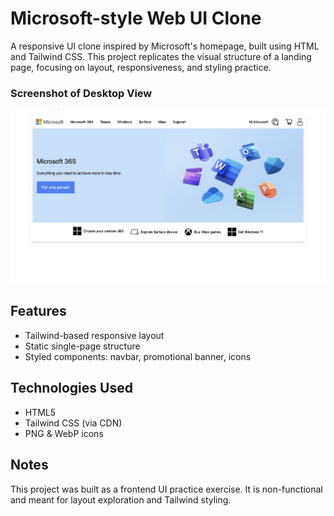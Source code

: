 # Microsoft-style Web UI Clone

A responsive UI clone inspired by Microsoft's homepage, built using HTML and Tailwind CSS. This project replicates the visual structure of a landing page, focusing on layout, responsiveness, and styling practice.

### Screenshot of Desktop View

![Desktop Screenshot](https://github.com/tenzin-sherab-h/front_page_UI_microsoft/blob/main/screenshot-homepage.png?raw=true)

## Features

- Tailwind-based responsive layout
- Static single-page structure
- Styled components: navbar, promotional banner, icons

## Technologies Used

- HTML5
- Tailwind CSS (via CDN)
- PNG & WebP icons

## Notes

This project was built as a frontend UI practice exercise. It is non-functional and meant for layout exploration and Tailwind styling.
